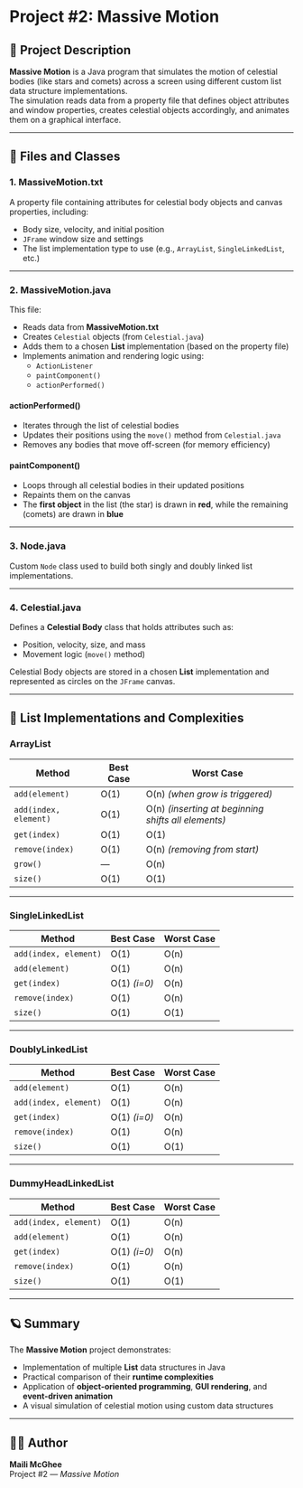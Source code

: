# Project #2: Massive Motion

## 📘 Project Description
**Massive Motion** is a Java program that simulates the motion of celestial bodies (like stars and comets) across a screen using different custom list data structure implementations.  
The simulation reads data from a property file that defines object attributes and window properties, creates celestial objects accordingly, and animates them on a graphical interface.

---

## 📂 Files and Classes

### **1. MassiveMotion.txt**
A property file containing attributes for celestial body objects and canvas properties, including:
- Body size, velocity, and initial position
- `JFrame` window size and settings
- The list implementation type to use (e.g., `ArrayList`, `SingleLinkedList`, etc.)

---

### **2. MassiveMotion.java**
This file:
- Reads data from **MassiveMotion.txt**
- Creates `Celestial` objects (from `Celestial.java`)
- Adds them to a chosen **List** implementation (based on the property file)
- Implements animation and rendering logic using:
  - `ActionListener`
  - `paintComponent()`
  - `actionPerformed()`

#### **actionPerformed()**
- Iterates through the list of celestial bodies  
- Updates their positions using the `move()` method from `Celestial.java`
- Removes any bodies that move off-screen (for memory efficiency)

#### **paintComponent()**
- Loops through all celestial bodies in their updated positions  
- Repaints them on the canvas  
- The **first object** in the list (the star) is drawn in **red**, while the remaining (comets) are drawn in **blue**

---

### **3. Node.java**
Custom `Node` class used to build both singly and doubly linked list implementations.

---

### **4. Celestial.java**
Defines a **Celestial Body** class that holds attributes such as:
- Position, velocity, size, and mass  
- Movement logic (`move()` method)

Celestial Body objects are stored in a chosen **List** implementation and represented as circles on the `JFrame` canvas.

---

## 🧩 List Implementations and Complexities

### **ArrayList**
| Method | Best Case | Worst Case |
|---------|------------|-------------|
| `add(element)` | O(1) | O(n) *(when grow is triggered)* |
| `add(index, element)` | O(1) | O(n) *(inserting at beginning shifts all elements)* |
| `get(index)` | O(1) | O(1) |
| `remove(index)` | O(1) | O(n) *(removing from start)* |
| `grow()` | — | O(n) |
| `size()` | O(1) | O(1) |

---

### **SingleLinkedList**
| Method | Best Case | Worst Case |
|---------|------------|-------------|
| `add(index, element)` | O(1) | O(n) |
| `add(element)` | O(1) | O(n) |
| `get(index)` | O(1) *(i=0)* | O(n) |
| `remove(index)` | O(1) | O(n) |
| `size()` | O(1) | O(1) |

---

### **DoublyLinkedList**
| Method | Best Case | Worst Case |
|---------|------------|-------------|
| `add(element)` | O(1) | O(n) |
| `add(index, element)` | O(1) | O(n) |
| `get(index)` | O(1) *(i=0)* | O(n) |
| `remove(index)` | O(1) | O(n) |
| `size()` | O(1) | O(1) |

---

### **DummyHeadLinkedList**
| Method | Best Case | Worst Case |
|---------|------------|-------------|
| `add(index, element)` | O(1) | O(n) |
| `add(element)` | O(1) | O(n) |
| `get(index)` | O(1) *(i=0)* | O(n) |
| `remove(index)` | O(1) | O(n) |
| `size()` | O(1) | O(1) |

---

## 🪐 Summary
The **Massive Motion** project demonstrates:
- Implementation of multiple **List** data structures in Java
- Practical comparison of their **runtime complexities**
- Application of **object-oriented programming**, **GUI rendering**, and **event-driven animation**
- A visual simulation of celestial motion using custom data structures

---

## 👩‍💻 Author
**Maili McGhee**  
Project #2 — *Massive Motion*

